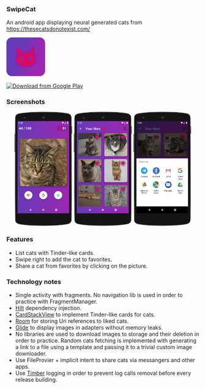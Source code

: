 ### SwipeCat
An android app displaying neural generated cats from https://thesecatsdonotexist.com/

<img src="doc/ic_app.png" width="20%"/>

[<img src="https://play.google.com/intl/en_us/badges/static/images/badges/en_badge_web_generic.png" height=100 
alt="Download from Google Play">](https://play.google.com/store/apps/details?id=com.alexandr7035.swipecat)

### Screenshots
<p align="center">
<img src="doc/screenshot_cards.png" width="30%"/>
<img src="doc/screenshot_likes.png" width="30%"/>
<img src="doc/screenshot_share.png" width="30%"/>
</p>

### Features
- List cats with Tinder-like cards.
- Swipe right to add the cat to favorites.
- Share a cat from favorites by clicking on the picture.

### Technology notes
- Single activity with fragments. No navigation lib is used in order to practice with FragmentManager.
- [Hilt](https://dagger.dev/hilt/) dependency injection.
- [CardStackView](https://github.com/yuyakaido/CardStackView) to implement Tinder-like cards for cats.
- [Room](https://developer.android.com/jetpack/androidx/releases/room) for storing Uri references to liked cats.
- [Glide](https://github.com/bumptech/glide) to display images in adapters without memory leaks.
- No libraries are used to download images to storage and their deletion in order to practice. Random cats fetching is implemented with generating a link to a file using a template and passing it to a trivial custom image downloader. 
- Use FileProvier + implicit intent to share cats via messangers and other apps.
- Use [Timber](https://github.com/JakeWharton/timber) logging in order to prevent log calls removal before every release building.
